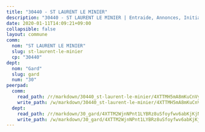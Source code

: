 ```yaml
---
title: "30440 - ST LAURENT LE MINIER"
description: "30440 - ST LAURENT LE MINIER | Entraide, Annonces, Initiatives"
date: 2020-01-11T14:09:21+09:00
collapsible: false
layout: commune
comm:
  nom: "ST LAURENT LE MINIER"
  slug: st-laurent-le-minier
  cp: "30440"
dept:
  nom: "Gard"
  slug: gard
  num: "30"
peerpad:
  comm:
    read_path: /r/markdown/30440_st-laurent-le-minier/4XTTMH5mA8mKuCnVyBkQZKQmYv4rGYNx1rDVDtpMSVAXymLem
    write_path: /w/markdown/30440_st-laurent-le-minier/4XTTMH5mA8mKuCnVyBkQZKQmYv4rGYNx1rDVDtpMSVAXymLem-K3TgTpEXLXrMawhssmAUYcbGtWU2mFraUgJWWeCxoSEFiUs1Fe85baxkxNC9bkiv8SS8zrsykeVd68WGzkpZZk3KfcpLsuFxUH6TaGUwGRX4wj5B6vEHjZdV1jiSfVb7e5MQWo69
  dept:
    read_path: /r/markdown/30_gard/4XTTM2WjnNPnt1LYBRz8uSfoyfwv6abKjKjNdBGxuvymmgvkj
    write_path: /w/markdown/30_gard/4XTTM2WjnNPnt1LYBRz8uSfoyfwv6abKjKjNdBGxuvymmgvkj-K3TgUpCvFefN2LRJ7huXqVovWWqmjJgEMWkVs9s4fhfrGjyZZK9z4gxyddycCKs6S9BWFUcJqqZYCKuxj79SWNiGiob7Xchr25rMmkVQhAFrAwBxAqY3T99GTsQfKxLrXrnx3pGK
---
```



